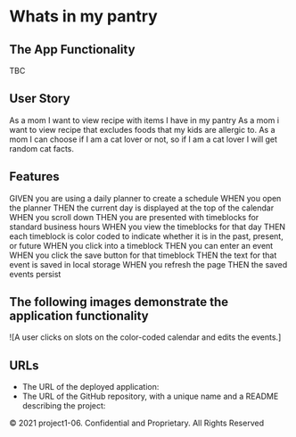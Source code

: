 # Whats in my pantry

## The App Functionality

TBC

## User Story

As a mom I want to view recipe with items I have in my pantry
As a mom i want to view recipe that excludes foods that my kids are allergic to.
As a mom I can choose if I am a cat lover or not, so if I am a cat lover I will get random cat facts.

## Features

GIVEN you are using a daily planner to create a schedule
WHEN you open the planner
THEN the current day is displayed at the top of the calendar
WHEN you scroll down
THEN you are presented with timeblocks for standard business hours
WHEN you view the timeblocks for that day
THEN each timeblock is color coded to indicate whether it is in the past, present, or future
WHEN you click into a timeblock
THEN you can enter an event
WHEN you click the save button for that timeblock
THEN the text for that event is saved in local storage
WHEN you refresh the page
THEN the saved events persist

## The following images demonstrate the application functionality

![A user clicks on slots on the color-coded calendar and edits the events.]

## URLs

- The URL of the deployed application:
- The URL of the GitHub repository, with a unique name and a README describing the project:

© 2021 project1-06. Confidential and Proprietary. All Rights Reserved
